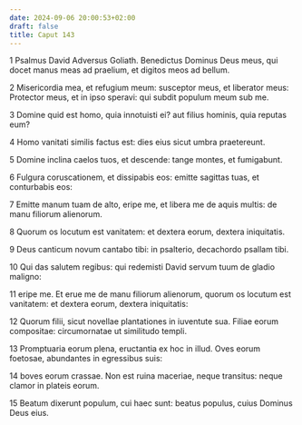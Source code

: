 ```yaml
---
date: 2024-09-06 20:00:53+02:00
draft: false
title: Caput 143
---
```





1 Psalmus David Adversus Goliath. Benedictus Dominus Deus meus, qui docet manus meas ad praelium, et digitos meos ad bellum.

2 Misericordia mea, et refugium meum: susceptor meus, et liberator meus: Protector meus, et in ipso speravi: qui subdit populum meum sub me.

3 Domine quid est homo, quia innotuisti ei? aut filius hominis, quia reputas eum?

4 Homo vanitati similis factus est: dies eius sicut umbra praetereunt.

5 Domine inclina caelos tuos, et descende: tange montes, et fumigabunt.

6 Fulgura coruscationem, et dissipabis eos: emitte sagittas tuas, et conturbabis eos:

7 Emitte manum tuam de alto, eripe me, et libera me de aquis multis: de manu filiorum alienorum.

8 Quorum os locutum est vanitatem: et dextera eorum, dextera iniquitatis.

9 Deus canticum novum cantabo tibi: in psalterio, decachordo psallam tibi.

10 Qui das salutem regibus: qui redemisti David servum tuum de gladio maligno:

11 eripe me. Et erue me de manu filiorum alienorum, quorum os locutum est vanitatem: et dextera eorum, dextera iniquitatis:

12 Quorum filii, sicut novellae plantationes in iuventute sua. Filiae eorum compositae: circumornatae ut similitudo templi.

13 Promptuaria eorum plena, eructantia ex hoc in illud. Oves eorum foetosae, abundantes in egressibus suis:

14 boves eorum crassae. Non est ruina maceriae, neque transitus: neque clamor in plateis eorum.

15 Beatum dixerunt populum, cui haec sunt: beatus populus, cuius Dominus Deus eius.


